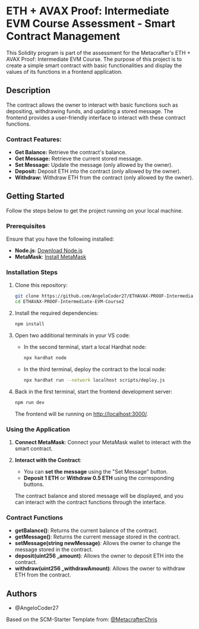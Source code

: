 # ETH + AVAX Proof: Intermediate EVM Course Assessment - Smart Contract Management

This Solidity program is part of the assessment for the Metacrafter's ETH + AVAX Proof: Intermediate EVM Course. The purpose of this project is to create a simple smart contract with basic functionalities and display the values of its functions in a frontend application.

## Description

The contract allows the owner to interact with basic functions such as depositing, withdrawing funds, and updating a stored message. The frontend provides a user-friendly interface to interact with these contract functions.

### Contract Features:
- **Get Balance:** Retrieve the contract's balance.
- **Get Message:** Retrieve the current stored message.
- **Set Message:** Update the message (only allowed by the owner).
- **Deposit:** Deposit ETH into the contract (only allowed by the owner).
- **Withdraw:** Withdraw ETH from the contract (only allowed by the owner).

## Getting Started

Follow the steps below to get the project running on your local machine.

### Prerequisites

Ensure that you have the following installed:
- **Node.js**: [Download Node.js](https://nodejs.org/)
- **MetaMask**: [Install MetaMask](https://metamask.io/)

### Installation Steps

1. Clone this repository:
   ```bash
   git clone https://github.com/AngeloCoder27/ETHAVAX-PROOF-Intermediate-EVM-Course2.git
   cd ETHAVAX-PROOF-Intermediate-EVM-Course2
   ```

2. Install the required dependencies:
   ```bash
   npm install
   ```

3. Open two additional terminals in your VS code:
   - In the second terminal, start a local Hardhat node:
     ```bash
     npx hardhat node
     ```

   - In the third terminal, deploy the contract to the local node:
     ```bash
     npx hardhat run --network localhost scripts/deploy.js
     ```

4. Back in the first terminal, start the frontend development server:
   ```bash
   npm run dev
   ```

   The frontend will be running on [http://localhost:3000/](http://localhost:3000/).

### Using the Application

1. **Connect MetaMask**: Connect your MetaMask wallet to interact with the smart contract.

2. **Interact with the Contract**: 
   - You can **set the message** using the "Set Message" button.
   - **Deposit 1 ETH** or **Withdraw 0.5 ETH** using the corresponding buttons.

   The contract balance and stored message will be displayed, and you can interact with the contract functions through the interface.

### Contract Functions

- **getBalance()**: Returns the current balance of the contract.
- **getMessage()**: Returns the current message stored in the contract.
- **setMessage(string newMessage)**: Allows the owner to change the message stored in the contract.
- **deposit(uint256 _amount)**: Allows the owner to deposit ETH into the contract.
- **withdraw(uint256 _withdrawAmount)**: Allows the owner to withdraw ETH from the contract.

## Authors
- @AngeloCoder27

Based on the SCM-Starter Template from: [@MetacrafterChris](https://github.com/MetacrafterChris)
